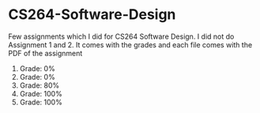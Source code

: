 # CS264-Software-Design
Few assignments which I did for CS264 Software Design. I did not do Assignment 1 and 2. It comes with the grades and each file comes with the PDF of the assignment

1. Grade: 0%
2. Grade: 0%
3. Grade: 80%
4. Grade: 100%
5. Grade: 100%
